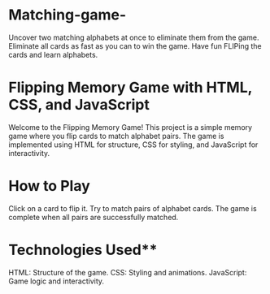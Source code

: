 # Matching-game-
Uncover two matching alphabets at once to eliminate them from the game. Eliminate all cards as fast as you can to win the game. Have fun FLIPing the cards and learn alphabets.
# Flipping Memory Game with HTML, CSS, and JavaScript

Welcome to the Flipping Memory Game! This project is a simple memory game where you flip cards to match alphabet pairs. The game is implemented using HTML for structure, CSS for styling, and JavaScript for interactivity.

# How to Play

Click on a card to flip it.
Try to match pairs of alphabet cards.
The game is complete when all pairs are successfully matched.


# Technologies Used**

HTML: Structure of the game.
CSS: Styling and animations.
JavaScript: Game logic and interactivity.



